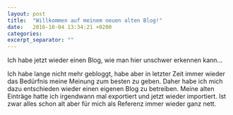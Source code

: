 ```yaml
---
layout: post
title:  "Willkommen auf meinem neuen alten Blog!"
date:   2016-10-04 13:34:21 +0200
categories: 
excerpt_separator: ""
---
```

Ich habe jetzt wieder einen Blog, wie man hier unschwer erkennen kann...

Ich habe lange nicht mehr gebloggt, habe aber in letzter Zeit immer wieder das Bedürfnis meine Meinung zum besten zu geben. 
Daher habe ich mich dazu entschieden wieder einen eigenen Blog zu betreiben. Meine alten Einträge hatte ich irgendwann mal 
exportiert und jetzt wieder importiert. Ist zwar alles schon alt aber für mich als Referenz immer wieder ganz nett.